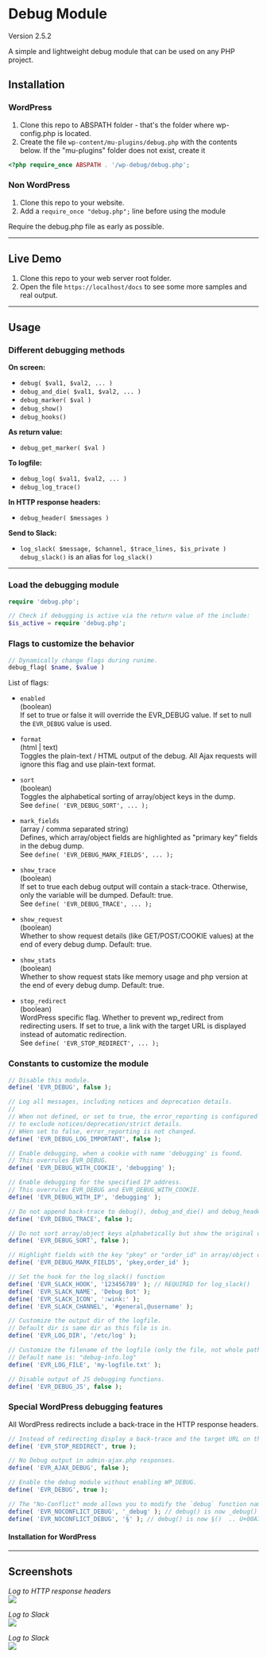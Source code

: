 # Debug Module

Version 2.5.2

A simple and lightweight debug module that can be used on any PHP project.

## Installation

### WordPress

1. Clone this repo to ABSPATH folder - that's the folder where wp-config.php is located.
2. Create the file `wp-content/mu-plugins/debug.php` with the contents below. If the "mu-plugins" folder does not exist, create it

```php
<?php require_once ABSPATH . '/wp-debug/debug.php';
```


### Non WordPress

1. Clone this repo to your website.
1. Add a `require_once "debug.php";` line before using the module

Require the debug.php file as early as possible.

-----

## Live Demo

1. Clone this repo to your web server root folder.
2. Open the file `https://localhost/docs` to see some more samples and real output.

-----

## Usage

### Different debugging methods

**On screen:**

* `debug( $val1, $val2, ... )`
* `debug_and_die( $val1, $val2, ... )`
* `debug_marker( $val )`
* `debug_show()`
* `debug_hooks()`

**As return value:**

* `debug_get_marker( $val )`

**To logfile:**

* `debug_log( $val1, $val2, ... )`
* `debug_log_trace()`

**In HTTP response headers:**

* `debug_header( $messages )`

**Send to Slack:**

* `log_slack( $message, $channel, $trace_lines, $is_private )`  
  `debug_slack()` is an alias for `log_slack()`

-----

### Load the debugging module

```php
require 'debug.php';

// Check if debugging is active via the return value of the include:
$is_active = require 'debug.php';
```

### Flags to customize the behavior

```php
// Dynamically change flags during runime.
debug_flag( $name, $value )
```

List of flags:

- `enabled`  
  (boolean)  
  If set to true or false it will override the EVR_DEBUG value.
  If set to null the `EVR_DEBUG` value is used.

- `format`  
  (html | text)  
  Toggles the plain-text / HTML output of the debug.
  All Ajax requests will ignore this flag and use plain-text format.

- `sort`  
  (boolean)  
  Toggles the alphabetical sorting of array/object keys in the dump.  
  See `define( 'EVR_DEBUG_SORT', ... );`

- `mark_fields`  
  (array / comma separated string)  
  Defines, which array/object fields are highlighted as "primary key"
  fields in the debug dump.  
  See `define( 'EVR_DEBUG_MARK_FIELDS', ... );`

- `show_trace`  
  (boolean)  
  If set to true each debug output will contain a stack-trace.
  Otherwise, only the variable will be dumped. Default: true.  
  See `define( 'EVR_DEBUG_TRACE', ... );`

- `show_request`  
  (boolean)  
  Whether to show request details (like GET/POST/COOKIE values) at the
  end of every debug dump. Default: true.

- `show_stats`  
  (boolean)  
  Whether to show request stats like memory usage and php version at
  the end of every debug dump. Default: true.

- `stop_redirect`  
  (boolean)  
  WordPress specific flag. Whether to prevent wp_redirect from
  redirecting users. If set to true, a link with the target URL is
  displayed instead of automatic redirection.  
  See `define( 'EVR_STOP_REDIRECT', ... );`

### Constants to customize the module

```php
// Disable this module.
define( 'EVR_DEBUG', false );
```

```php
// Log all messages, including notices and deprecation details.
//
// When not defined, or set to true, the error_reporting is configured
// to exclude notices/deprecation/strict details.
// WHen set to false, error_reporting is not changed.
define( 'EVR_DEBUG_LOG_IMPORTANT', false );
```

```php
// Enable debugging, when a cookie with name 'debugging' is found.
// This overrules EVR_DEBUG.
define( 'EVR_DEBUG_WITH_COOKIE', 'debugging' );
```

```php
// Enable debugging for the specified IP address.
// This overrules EVR_DEBUG and EVR_DEBUG_WITH_COOKIE.
define( 'EVR_DEBUG_WITH_IP', 'debugging' );
```

```php
// Do not append back-trace to debug(), debug_and_die() and debug_header()
define( 'EVR_DEBUG_TRACE', false );
```

```php
// Do not sort array/object keys alphabetically but show the original order.
define( 'EVR_DEBUG_SORT', false );
```

```php
// Highlight fields with the key "pkey" or "order_id" in array/object dumps.
define( 'EVR_DEBUG_MARK_FIELDS', 'pkey,order_id' );
```

```php
// Set the hook for the log_slack() function
define( 'EVR_SLACK_HOOK', '123456789' ); // REQUIRED for log_slack()
define( 'EVR_SLACK_NAME', 'Debug Bot' );
define( 'EVR_SLACK_ICON', ':wink:' );
define( 'EVR_SLACK_CHANNEL', '#general,@username' );
```

```php
// Customize the output dir of the logfile.
// Default dir is same dir as this file is in.
define( 'EVR_LOG_DIR', '/etc/log' );
```

```php
// Customize the filename of the logfile (only the file, not whole path!)
// Default name is: "debug-info.log"
define( 'EVR_LOG_FILE', 'my-logfile.txt' );
```

```php
// Disable output of JS debugging functions.
define( 'EVR_DEBUG_JS', false );
```

### Special WordPress debugging features

All WordPress redirects include a back-trace in the HTTP response headers.

```php
// Instead of redirecting display a back-trace and the target URL on the screen.
define( 'EVR_STOP_REDIRECT', true );
```

```php
// No Debug output in admin-ajax.php responses.
define( 'EVR_AJAX_DEBUG', false );
```

```php
// Enable the debug module without enabling WP_DEBUG.
define( 'EVR_DEBUG', true );
```

```php
// The "No-Conflict" mode allows you to modify the `debug` function name:
define( 'EVR_NOCONFLICT_DEBUG', '_debug' ); // debug() is now _debug()
define( 'EVR_NOCONFLICT_DEBUG', '§' ); // debug() is now §()  .. U+00A7
```

#### Installation for WordPress

-----

## Screenshots

*Log to HTTP response headers*\
![](docs/debug-header-01.png)

*Log to Slack*\
![](docs/slack-debug-01.png)

*Log to Slack*\
![](docs/slack-debug-02.png)
